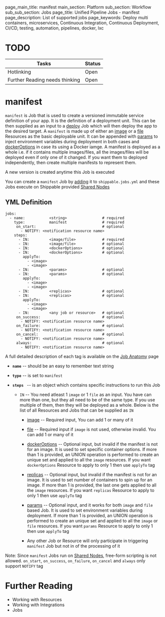 page_main_title: manifest
main_section: Platform
sub_section: Workflow
sub_sub_section: Jobs
page_title: Unified Pipeline Jobs - manifest
page_description: List of supported jobs
page_keywords: Deploy multi containers, microservices, Continuous Integration, Continuous Deployment, CI/CD, testing, automation, pipelines, docker, lxc

# TODO
| Tasks   |      Status    |
|----------|-------------|
| Hotlinking |  Open |
| Further Reading needs thinking|  Open |

# manifest
`manifest` is Job that is used to create a versioned immutable service definition of your app. It is the definition of a deployment unit. This can be then supplied as an input to a [deploy]() Job which will then deploy the app to the desired target. A `manifest` is made up of either an [image]() or a [file]() Resources as the basic deployable unit. It can be appended with [params]() to inject environment variables during deployment in both cases and [dockerOptions]() in case its using a Docker iamge. A manifest is deployed as a whole i.e. if it contains multiple images/files, all the images/files will be deployed even if only one of it changed. If you want them to deployed independently, then create multiple manifests to represent them.

A new version is created anytime this Job is executed

You can create a `manifest` Job by [adding](/platform/tutorial/workflow/howto-crud-job#adding) it to `shippable.jobs.yml` and these Jobs execute on Shippable provided [Shared Nodes]()

## YML Definition

```
jobs:
  - name: 			<string>				# required
    type: 			manifest				# required
	 on_start:								# optional
	   - NOTIFY: <notification resource name>
    steps:
      - IN: 		<image/file>			# required
      - IN: 		<image/file>			# optional
      - IN: 		<dockerOptions> 		# optional
      - IN: 		<dockerOptions> 		# optional
        applyTo:
          - <image>
          - <image>
      - IN: 		<params> 				# optional
      - IN: 		<params> 				# optional
        applyTo:
          - <image>
          - <image>
      - IN: 		<replicas> 				# optional
      - IN: 		<replicas> 				# optional
        applyTo:
          - <image>
          - <image>
      - IN: 		<any job or resource>  	# optional
	 on_success:							# optional
	   - NOTIFY: <notification resource name>
	 on_failure:							# optional
	   - NOTIFY: <notification resource name>
	 on_cancel:								# optional
	   - NOTIFY: <notification resource name>
	 always:								# optional
	   - NOTIFY: <notification resource name>
```
A full detailed description of each tag is available on the [Job Anatomy](/platform/tutorial/workflow/shippable-jobs-yml) page

* **`name`** -- should be an easy to remember text string

* **`type`** -- is set to `manifest`

* **`steps `** -- is an object which contains specific instructions to run this Job
	* `IN` -- You need atleast 1 `image` or 1 `file` as an input. You have can more than one, but they all need to be of the same type. If you use multiple of them, then they will be deployed as a whole. Below is the list of all Resources and Jobs that can be supplied as `IN`
		* [image]() -- Required input, You can add 1 or many of it

		* [file]() -- Required input if `image` is not used, otherwise invalid. You can add 1 or many of it

		* [dockerOptions]() -- Optional input, but invalid if the manifest is not for an image. It is used to set specific container options. If more than 1 is provided, an UNION operation is performed to create an unique set and applied to all the `image` resources. If you want `dockerOptions` Resource to apply to only 1 then use `applyTo` tag

		* [replicas]() -- Optional input, but invalid if the manifest is not for an image. It is used to set number of containers to spin up for an image. If more than 1 is provided, the last one gets applied to all the `image` resources. If you want `replicas` Resource to apply to only 1 then use `applyTo` tag

		* [params]() -- Optional input, and it works for both `image` and `file` based Job. It is used to set environment variables during deployment. If more than 1 is provided, an UNION operation is performed to create an unique set and applied to all the `image` or `file` resources. If you want `params` Resource to apply to only 1 then use `applyTo` tag

		* Any other Job or Resource will only participate in triggering `manifest` Job but not in of the processing of it


Note: Since `manifest` Jobs run on [Shared Nodes](), free-form scripting is not allowed. `on_start`, `on_success`, `on_failure`, `on_cancel` and `always` only support `NOTIFY` tag

# Further Reading
* Working with Resources
* Working with Integrations
* Jobs
